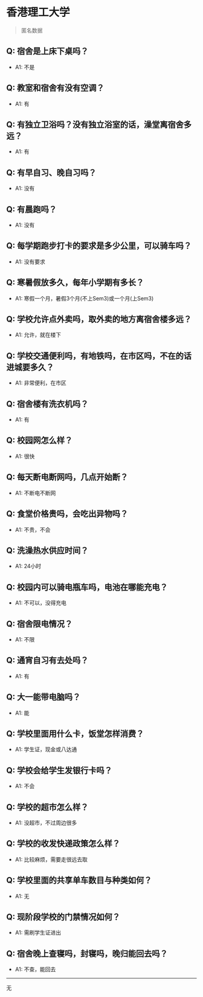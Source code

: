 # 香港理工大学
> 匿名数据
## Q: 宿舍是上床下桌吗？
- A1: 不是
## Q: 教室和宿舍有没有空调？
- A1: 有
## Q: 有独立卫浴吗？没有独立浴室的话，澡堂离宿舍多远？
- A1: 有
## Q: 有早自习、晚自习吗？
- A1: 没有
## Q: 有晨跑吗？
- A1: 没有
## Q: 每学期跑步打卡的要求是多少公里，可以骑车吗？
- A1: 没有要求
## Q: 寒暑假放多久，每年小学期有多长？
- A1: 寒假一个月，暑假3个月(不上Sem3)或一个月(上Sem3)
## Q: 学校允许点外卖吗，取外卖的地方离宿舍楼多远？
- A1: 允许，就在楼下
## Q: 学校交通便利吗，有地铁吗，在市区吗，不在的话进城要多久？
- A1: 非常便利，在市区
## Q: 宿舍楼有洗衣机吗？
- A1: 有
## Q: 校园网怎么样？
- A1: 很快
## Q: 每天断电断网吗，几点开始断？
- A1: 不断电不断网
## Q: 食堂价格贵吗，会吃出异物吗？
- A1: 不贵，不会
## Q: 洗澡热水供应时间？
- A1: 24小时
## Q: 校园内可以骑电瓶车吗，电池在哪能充电？
- A1: 不可以，没得充电
## Q: 宿舍限电情况？
- A1: 不限
## Q: 通宵自习有去处吗？
- A1: 有
## Q: 大一能带电脑吗？
- A1: 能
## Q: 学校里面用什么卡，饭堂怎样消费？
- A1: 学生证，现金或八达通
## Q: 学校会给学生发银行卡吗？
- A1: 不会
## Q: 学校的超市怎么样？
- A1: 没超市，不过周边很多
## Q: 学校的收发快递政策怎么样？
- A1: 比较麻烦，需要走很远去取
## Q: 学校里面的共享单车数目与种类如何？
- A1: 无
## Q: 现阶段学校的门禁情况如何？
- A1: 需刷学生证进出
## Q: 宿舍晚上查寝吗，封寝吗，晚归能回去吗？
- A1: 不查，能回去
***
无